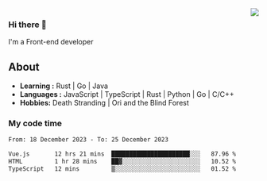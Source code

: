 <img align='right' src="https://github-readme-stats.vercel.app/api?username=strugglebak&show_icons=true">

### Hi there 👋

I'm a Front-end developer

## About

-  **Learning :** Rust | Go | Java
-  **Languages :** JavaScript | TypeScript | Rust | Python | Go | C/C++
-  **Hobbies:** Death Stranding | Ori and the Blind Forest

### My code time

<!--START_SECTION:waka-->

```txt
From: 18 December 2023 - To: 25 December 2023

Vue.js       12 hrs 21 mins  ██████████████████████░░░   87.96 %
HTML         1 hr 28 mins    ██▓░░░░░░░░░░░░░░░░░░░░░░   10.52 %
TypeScript   12 mins         ▒░░░░░░░░░░░░░░░░░░░░░░░░   01.52 %
```

<!--END_SECTION:waka-->
